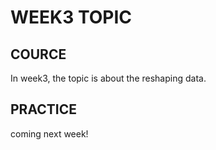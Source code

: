 # WEEK3 TOPIC
## COURCE
In week3, the topic is about the reshaping data.
## PRACTICE
coming next week!